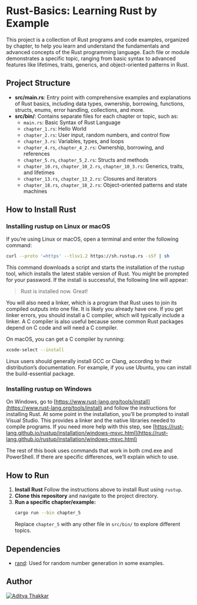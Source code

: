 # Rust-Basics: Learning Rust by Example

This project is a collection of Rust programs and code examples, organized by chapter, to help you learn and understand the fundamentals and advanced concepts of the Rust programming language. Each file or module demonstrates a specific topic, ranging from basic syntax to advanced features like lifetimes, traits, generics, and object-oriented patterns in Rust.

## Project Structure

- **src/main.rs**: Entry point with comprehensive examples and explanations of Rust basics, including data types, ownership, borrowing, functions, structs, enums, error handling, collections, and more.
- **src/bin/**: Contains separate files for each chapter or topic, such as:
  - `main.rs`: Basic Syntax of Rust Language
  - `chapter_1.rs`: Hello World
  - `chapter_2.rs`: User input, random numbers, and control flow
  - `chapter_3.rs`: Variables, types, and loops
  - `chapter_4.rs`, `chapter_4_2.rs`: Ownership, borrowing, and references
  - `chapter_5.rs`, `chapter_5_2.rs`: Structs and methods
  - `chapter_10.rs`, `chapter_10_2.rs`, `chapter_10_3.rs`: Generics, traits, and lifetimes
  - `chapter_13.rs`, `chapter_13_2.rs`: Closures and iterators
  - `chapter_18.rs`, `chapter_18_2.rs`: Object-oriented patterns and state machines

## How to Install Rust

### Installing rustup on Linux or macOS

If you’re using Linux or macOS, open a terminal and enter the following command:

```sh
curl --proto '=https' --tlsv1.2 https://sh.rustup.rs -sSf | sh
```

This command downloads a script and starts the installation of the rustup tool, which installs the latest stable version of Rust. You might be prompted for your password. If the install is successful, the following line will appear:

> Rust is installed now. Great!

You will also need a linker, which is a program that Rust uses to join its compiled outputs into one file. It is likely you already have one. If you get linker errors, you should install a C compiler, which will typically include a linker. A C compiler is also useful because some common Rust packages depend on C code and will need a C compiler.

On macOS, you can get a C compiler by running:

```sh
xcode-select --install
```

Linux users should generally install GCC or Clang, according to their distribution’s documentation. For example, if you use Ubuntu, you can install the build-essential package.

### Installing rustup on Windows

On Windows, go to [https://www.rust-lang.org/tools/install](https://www.rust-lang.org/tools/install) and follow the instructions for installing Rust. At some point in the installation, you’ll be prompted to install Visual Studio. This provides a linker and the native libraries needed to compile programs. If you need more help with this step, see [https://rust-lang.github.io/rustup/installation/windows-msvc.html](https://rust-lang.github.io/rustup/installation/windows-msvc.html)

The rest of this book uses commands that work in both cmd.exe and PowerShell. If there are specific differences, we’ll explain which to use.

## How to Run

1. **Install Rust**
   Follow the instructions above to install Rust using `rustup`.
2. **Clone this repository** and navigate to the project directory.
3. **Run a specific chapter/example:**
   ```sh
   cargo run --bin chapter_5
   ```
   Replace `chapter_5` with any other file in `src/bin/` to explore different topics.

## Dependencies
- [rand](https://crates.io/crates/rand): Used for random number generation in some examples.

## Author
[![Aditya Thakkar](https://img.shields.io/badge/Aditya%20Thakkar-blue?&style=for-the-badge)](https://github.com/Aditya-A-Thakkar)
